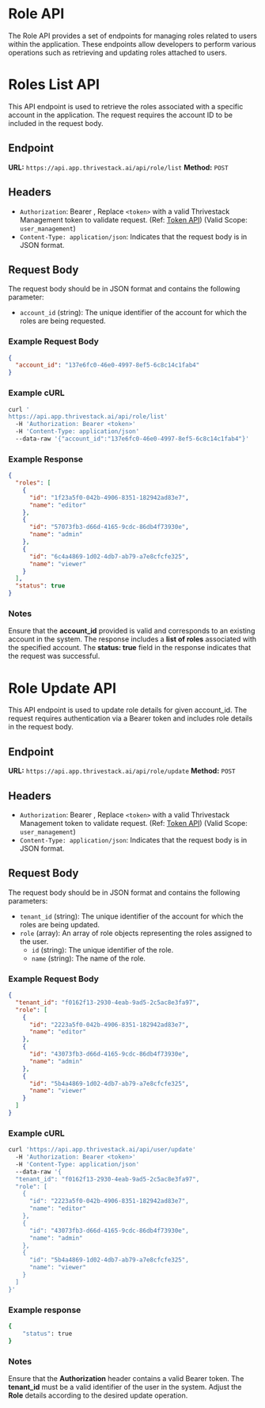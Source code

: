 # Role API

The Role API provides a set of endpoints for managing roles related to users within the application. These endpoints allow developers to perform various operations such as retrieving and updating roles attached to users.

# Roles List API

This API endpoint is used to retrieve the roles associated with a specific account in the application. The request requires the account ID to be included in the request body.

## Endpoint

**URL:** `https://api.app.thrivestack.ai/api/role/list`
**Method:** `POST`

## Headers

- `Authorization`:  Bearer <token>, Replace `<token>` with a valid Thrivestack Management token to validate request. (Ref: [Token API](https://docs.app.thrivestack.ai/getting-started/analyze/authentication)) (Valid Scope: `user_management`)
- `Content-Type: application/json`: Indicates that the request body is in JSON format.

## Request Body

The request body should be in JSON format and contains the following parameter:

- `account_id` (string): The unique identifier of the account for which the roles are being requested.

### Example Request Body

```json
{
  "account_id": "137e6fc0-46e0-4997-8ef5-6c8c14c1fab4"
}
```

### Example cURL

```bash
curl '
https://api.app.thrivestack.ai/api/role/list'
  -H 'Authorization: Bearer <token>'
  -H 'Content-Type: application/json'
  --data-raw '{"account_id":"137e6fc0-46e0-4997-8ef5-6c8c14c1fab4"}'
```

### Example Response

```json
{
  "roles": [
    {
      "id": "1f23a5f0-042b-4906-8351-182942ad83e7",
      "name": "editor"
    },
    {
      "id": "57073fb3-d66d-4165-9cdc-86db4f73930e",
      "name": "admin"
    },
    {
      "id": "6c4a4869-1d02-4db7-ab79-a7e8cfcfe325",
      "name": "viewer"
    }
  ],
  "status": true
}
```

### Notes

Ensure that the **account_id** provided is valid and corresponds to an existing account in the system.
The response includes a **list of roles** associated with the specified account.
The **status: true** field in the response indicates that the request was successful.

# Role Update API

This API endpoint is used to update role details for given account_id. The request requires authentication via a Bearer token and includes role details in the request body.

## Endpoint

**URL:** `https://api.app.thrivestack.ai/api/role/update`
**Method:** `POST`

## Headers

- `Authorization`:  Bearer <token>, Replace `<token>` with a valid Thrivestack Management token to validate request. (Ref: [Token API](https://docs.app.thrivestack.ai/getting-started/analyze/authentication)) (Valid Scope: `user_management`)
- `Content-Type: application/json`: Indicates that the request body is in JSON format.

## Request Body

The request body should be in JSON format and contains the following parameters:

- `tenant_id` (string): The unique identifier of the account for which the roles are being updated.
- `role` (array): An array of role objects representing the roles assigned to the user.
  - `id` (string): The unique identifier of the role.
  - `name` (string): The name of the role.

### Example Request Body

```json
{
  "tenant_id": "f0162f13-2930-4eab-9ad5-2c5ac8e3fa97",
  "role": [
    {
      "id": "2223a5f0-042b-4906-8351-182942ad83e7",
      "name": "editor"
    },
    {
      "id": "43073fb3-d66d-4165-9cdc-86db4f73930e",
      "name": "admin"
    },
    {
      "id": "5b4a4869-1d02-4db7-ab79-a7e8cfcfe325",
      "name": "viewer"
    }
  ]
}
```

### Example cURL

```bash
curl 'https://api.app.thrivestack.ai/api/user/update'
  -H 'Authorization: Bearer <token>'
  -H 'Content-Type: application/json'
  --data-raw '{
  "tenant_id": "f0162f13-2930-4eab-9ad5-2c5ac8e3fa97",
  "role": [
    {
      "id": "2223a5f0-042b-4906-8351-182942ad83e7",
      "name": "editor"
    },
    {
      "id": "43073fb3-d66d-4165-9cdc-86db4f73930e",
      "name": "admin"
    },
    {
      "id": "5b4a4869-1d02-4db7-ab79-a7e8cfcfe325",
      "name": "viewer"
    }
  ]
}'
```

### Example response

```bash
{
    "status": true
}
```

### Notes

Ensure that the **Authorization** header contains a valid Bearer token.
The **tenant_id** must be a valid identifier of the user in the system.
Adjust the **Role** details according to the desired update operation.
